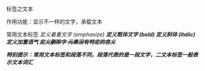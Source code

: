 标签之文本

作用功能：显示不一样的文字，承载文本

常用文本标签
<em> 定义着重文字 (emphasize)
<b>  定义粗体文字 (bold)
<i> 定义斜体 (italic)
<strong> 定义加重语气
<del> 定义删除字
<span> 元素没有特定的含义

特别提示：常用文本标签和段落不同，段落代表的是一段文字，二文本标签一般表示文本词汇
